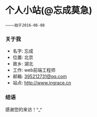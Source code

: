 # 个人小站(@忘成莫急)

	————始于2016-06-08

### 关于我

* 名字: 忘成
* 位置: 北京
* 故乡: 湖北
* 工作: web前端工程师
* 邮箱: 395212731@qq.com
* 站点: http://www.ingrace.cn


### 结语

感谢您的来访！^_^

